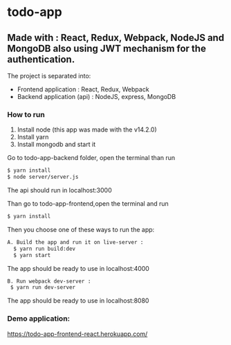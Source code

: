 # todo-app 

## Made with : React, Redux, Webpack, NodeJS and MongoDB also using JWT mechanism for the authentication.

The project is separated into:
- Frontend application : React, Redux, Webpack
- Backend application (api) : NodeJS, express, MongoDB

### How to run

1. Install node (this app was made with the v14.2.0)
2. Install yarn
3. Install mongodb and start it


Go to todo-app-backend folder, open the terminal than run

```sh
$ yarn install
$ node server/server.js

```
The api should run in localhost:3000 

Than go to todo-app-frontend,open the terminal and run
```sh
$ yarn install

```
Then you choose one of these ways to run the app:

```sh
A. Build the app and run it on live-server :  
  $ yarn run build:dev
  $ yarn start
 ```
 
The app should be ready to use in localhost:4000

 ```sh
B. Run webpack dev-server :  
  $ yarn run dev-server
```

The app should be ready to use in localhost:8080 

### Demo application:
https://todo-app-frontend-react.herokuapp.com/
